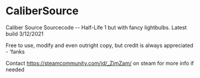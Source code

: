 # CaliberSource
Caliber Source Sourcecode -- Half-Life 1 but with fancy lightbulbs.
Latest build 3/12/2021

Free to use, modify and even outright copy, but credit is always appreciated - 'fanks

Contact https://steamcommunity.com/id/_ZimZam/ on steam for more info if needed

